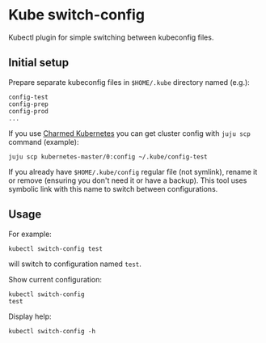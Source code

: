 # Kube switch-config
Kubectl plugin for simple switching between kubeconfig files.

## Initial setup
Prepare separate kubeconfig files in `$HOME/.kube` directory named (e.g.):
```
config-test
config-prep
config-prod
...
```

If you use [Charmed Kubernetes](https://ubuntu.com/kubernetes/docs) you can get cluster config with `juju scp` command (example):
```
juju scp kubernetes-master/0:config ~/.kube/config-test
```
If you already have `$HOME/.kube/config` regular file (not symlink), rename it or remove (ensuring you don't need it or have a backup). This tool uses symbolic link with this name to switch between configurations.

## Usage

For example:
```
kubectl switch-config test
```
will switch to configuration named `test`.

Show current configuration:
```
kubectl switch-config
test
```

Display help:
```
kubectl switch-config -h
```
